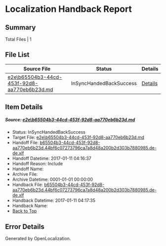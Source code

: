# <a name='report-top'></a> Localization Handback Report

## Summary
 Total Files | 1

## File List
 Source File | Status | Details 
 ----------- | ------ | ------- 
 [e2e\b65504b3-44cd-453f-92d8-aa770eb6b23d.md](https://github.com/OpenLocalizationTestOrg/ol-test0/blob/ece2ef972cb9abf8a90eae77bf7bf103df3918e0/e2e/b65504b3-44cd-453f-92d8-aa770eb6b23d.md) | InSyncHandedBackSuccess | [Details](#89b2661a51e084bb564d54d1d7ed52e44b3454454)

## Item Details
##### <a name='89b2661a51e084bb564d54d1d7ed52e44b3454454'></a> Source: [e2e\b65504b3-44cd-453f-92d8-aa770eb6b23d.md](https://github.com/OpenLocalizationTestOrg/ol-test0/blob/ece2ef972cb9abf8a90eae77bf7bf103df3918e0/e2e/b65504b3-44cd-453f-92d8-aa770eb6b23d.md)
* Status: InSyncHandedBackSuccess
* Target File: [e2e\b65504b3-44cd-453f-92d8-aa770eb6b23d.md](https://github.com/OpenLocalizationTestOrg/ol-test0-dede/blob/c6fd0cc5722b89c79a5cacf641b9f2fc60c20502/e2e/b65504b3-44cd-453f-92d8-aa770eb6b23d.md)
* Handoff File: [b65504b3-44cd-453f-92d8-aa770eb6b23d.44bf6c07273796ca7a8d48a200b2d303b7880985.de-de.xlf](https://github.com/OpenLocalizationTestOrg/ol-test0-handoff/blob/3e7d8c1c3683728a19f8d67e1bbdf364406925f6/ol-handoff/OpenLocalizationTestOrg/ol-test0-dede/shujia/ht/b65504b3-44cd-453f-92d8-aa770eb6b23d.44bf6c07273796ca7a8d48a200b2d303b7880985.de-de.xlf)
* Handoff Datetime: 2017-01-11 04:16:37
* Handoff Reason: Include
* Handoff Name: 
* Archive File: 
* Archive Datetime: 0001-01-01 00:00:00
* Handback File: [b65504b3-44cd-453f-92d8-aa770eb6b23d.44bf6c07273796ca7a8d48a200b2d303b7880985.de-de.xlf](https://github.com/OpenLocalizationTestOrg/ol-test0-handback/blob/f3f6b278ebb1fedae1e326adbf6a7762fd8cd397/ol-handback/OpenLocalizationTestOrg/ol-test0-dede/shujia/ht/b65504b3-44cd-453f-92d8-aa770eb6b23d.44bf6c07273796ca7a8d48a200b2d303b7880985.de-de.xlf)
* Handback Datetime: 2017-01-11 04:17:35
* Handback Name: 
* [Back to Top](#report-top)


## Error Details

Generated by OpenLocalization.
